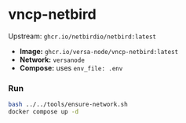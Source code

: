 # vncp-netbird

Upstream: `ghcr.io/netbirdio/netbird:latest`

- **Image:** `ghcr.io/versa-node/vncp-netbird:latest`
- **Network:** `versanode`
- **Compose:** uses `env_file: .env`

### Run
```bash
bash ../../tools/ensure-network.sh
docker compose up -d
```


